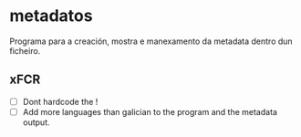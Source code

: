 ﻿[//]: # ( -*- coding: utf-8 -*- )
[//]: # ( ------------------------------------------------------------------------ )
[//]: # (+ Autor:  	Ran# )
[//]: # (+ Creado: 	2022/10/30 10:37:41.746949 )
[//]: # (+ Editado:	2024/05/11 15:15:44.770335 )
[//]: # ( ------------------------------------------------------------------------ )

# metadatos
Programa para a creación, mostra e manexamento da metadata dentro dun ficheiro.

## xFCR

- [ ] Dont hardcode the !
- [ ] Add more languages than galician to the program and the metadata output.
